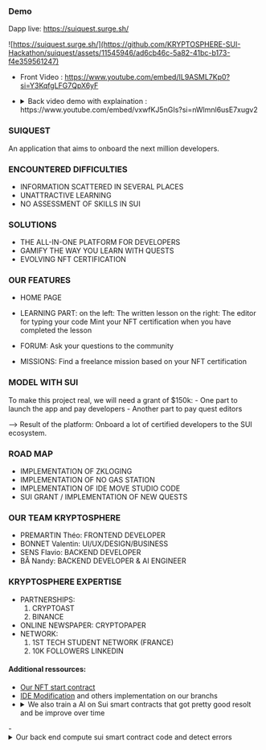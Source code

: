 ### Demo ###

Dapp live: https://suiquest.surge.sh/

![https://suiquest.surge.sh/](https://github.com/KRYPTOSPHERE-SUI-Hackathon/suiquest/assets/11545946/ad6cb46c-5a82-41bc-b173-f4e359561247)

- Front Video : https://www.youtube.com/embed/IL9ASML7Kp0?si=Y3KqfgLFG7QpX6yF

- <details>
      <summary> Back video demo with explaination  : https://www.youtube.com/embed/vxwfKJ5nGIs?si=nWlmnl6usE7xugv2</summary>
      Our backend currently already permit to detect compilation error.
      <img width="843" alt="Capture d’écran 2023-10-22 à 11 31 38" src="https://github.com/KRYPTOSPHERE-SUI-Hackathon/suiquest/assets/11545946/2ab8a384-1679-4f56-b782-85a5eebe1403">
    </details>


### SUIQUEST ###

An application that aims to onboard the next million developers.

### ENCOUNTERED DIFFICULTIES ###

- INFORMATION SCATTERED IN SEVERAL PLACES
- UNATTRACTIVE LEARNING
- NO ASSESSMENT OF SKILLS IN SUI

### SOLUTIONS ###

- THE ALL-IN-ONE PLATFORM FOR DEVELOPERS
- GAMIFY THE WAY YOU LEARN WITH QUESTS
- EVOLVING NFT CERTIFICATION

### OUR FEATURES ###

- HOME PAGE

- LEARNING PART:
    on the left: The written lesson
    on the right: The editor for typing your code
    Mint your NFT certification when you have completed the lesson

- FORUM: Ask your questions to the community

- MISSIONS: Find a freelance mission based on your NFT certification

### MODEL WITH SUI ###

To make this project real, we will need a grant of $150k:
    - One part to launch the app and pay developers
    - Another part to pay quest editors

--> Result of the platform: Onboard a lot of certified developers to the SUI ecosystem.

### ROAD MAP ###

- IMPLEMENTATION OF ZKLOGING
- IMPLEMENTATION OF NO GAS STATION
- IMPLEMENTATION OF IDE MOVE STUDIO CODE
- SUI GRANT / IMPLEMENTATION OF NEW QUESTS

### OUR TEAM KRYPTOSPHERE ###

- PREMARTIN Théo: FRONTEND DEVELOPER
- BONNET Valentin: UI/UX/DESIGN/BUSINESS
- SENS Flavio: BACKEND DEVELOPER
- BÂ Nandy: BACKEND DEVELOPER & AI ENGINEER

### KRYPTOSPHERE EXPERTISE ###

- PARTNERSHIPS:
  1. CRYPTOAST
  2. BINANCE
- ONLINE NEWSPAPER: CRYPTOPAPER
- NETWORK:
  1. 1ST TECH STUDENT NETWORK (FRANCE)
  2. 10K FOLLOWERS LINKEDIN

#### Additional ressources:
- [Our NFT start contract](https://github.com/KRYPTOSPHERE-SUI-Hackathon/suiquest)
- [IDE Modification](https://github.com/KRYPTOSPHERE-SUI-Hackathon/monaco-editor-sui.git) and others implementation on our branchs
- <details>
      <summary>We also train a AI on Sui smart contracts that got pretty good resolt and be improve over time</summary>
      <img width="438" alt="Capture d’écran 2023-10-22 à 13 31 38" src="https://github.com/KRYPTOSPHERE-SUI-Hackathon/suiquest/assets/11545946/38ae8f6f-2431-4ff2-b0f3-3b24c5fc344d">
</details>
- <details>
      <summary> Our back end compute sui smart contract code and detect errors</summary>
      Our backend currently already permit to detect compilation error.
      <img width="843" alt="Capture d’écran 2023-10-22 à 11 31 38" src="https://github.com/KRYPTOSPHERE-SUI-Hackathon/suiquest/assets/11545946/2ab8a384-1679-4f56-b782-85a5eebe1403">
    </details>

  


  
  


 

